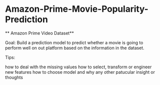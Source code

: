 # Amazon-Prime-Movie-Popularity-Prediction

** Amazon Prime Video Dataset**

Goal: Build a prediction model to predict whether a movie is going to perform well on out platform based on the information in the dataset.

Tips:

how to deal with the missing values
how to select, transform or engineer new features
how to choose model and why
any other patucular insight or thoughts
